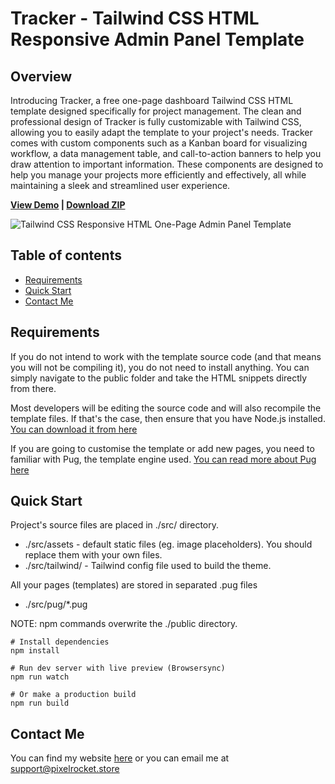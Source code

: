 # Tracker - Tailwind CSS HTML Responsive Admin Panel Template

## Overview
Introducing Tracker, a free one-page dashboard Tailwind CSS HTML template designed specifically for project management. The clean and professional design of Tracker is fully customizable with Tailwind CSS, allowing you to easily adapt the template to your project's needs. Tracker comes with custom components such as a Kanban board for visualizing workflow, a data management table, and call-to-action banners to help you draw attention to important information. These components are designed to help you manage your projects more efficiently and effectively, all while maintaining a sleek and streamlined user experience.

<strong><a href="https://tracker-html-tailwind.vercel.app/">View Demo</a> | <a href="https://github.com/PixelRocket-Shop/tracker-html-tailwind/archive/main.zip">Download ZIP</a></strong>

![Tailwind CSS Responsive HTML One-Page Admin Panel Template](https://pixelrocket-public-assets.s3.eu-west-2.amazonaws.com/corporate-public/free-tailwind-admin-panel.png "Tracker | Tailwind CSS Responsive HTML One-Page Admin Panel Template")


## Table of contents

- [Requirements](#requirements)
- [Quick Start](#quick-start)
- [Contact Me](#contact-me)


## Requirements
If you do not intend to work with the template source code (and that means you will not be compiling it), you do not need to install anything. You can simply navigate to the public folder and take the HTML snippets directly from there.

Most developers will be editing the source code and will also recompile the template files. If that's the case, then ensure that you have Node.js installed. [You can download it from here](https://nodejs.org/en/download/)

If you are going to customise the template or add new pages, you need to familiar with Pug, the template engine used. [You can read more about Pug here](https://pugjs.org/)

## Quick Start
Project's source files are placed in ./src/ directory. 
* ./src/assets - default static files (eg. image placeholders). You should replace them with your own files.
* ./src/tailwind/ - Tailwind config file used to build the theme.

All your pages (templates) are stored in separated .pug files
* ./src/pug/*.pug  

NOTE: npm commands overwrite the ./public directory.

```
# Install dependencies
npm install 

# Run dev server with live preview (Browsersync)
npm run watch

# Or make a production build 
npm run build
```

## Contact Me
You can find my website [here](https://www.pixelrocket.store) or you can email me at support@pixelrocket.store